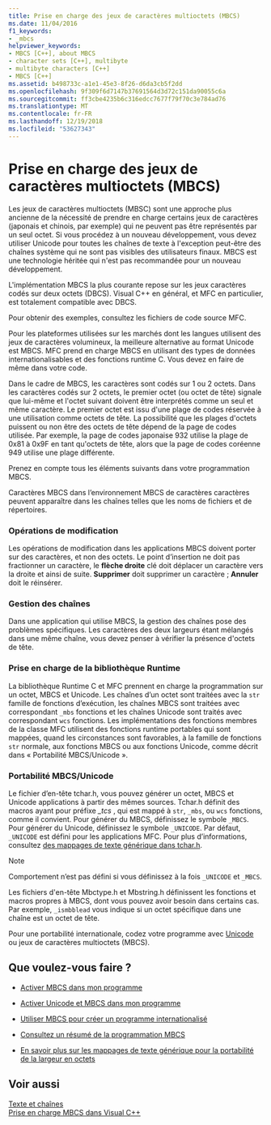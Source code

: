 ```yaml
---
title: Prise en charge des jeux de caractères multioctets (MBCS)
ms.date: 11/04/2016
f1_keywords:
- _mbcs
helpviewer_keywords:
- MBCS [C++], about MBCS
- character sets [C++], multibyte
- multibyte characters [C++]
- MBCS [C++]
ms.assetid: b498733c-a1e1-45e3-8f26-d6da3cb5f2dd
ms.openlocfilehash: 9f309f6d7147b37691564d3d72c151da90055c6a
ms.sourcegitcommit: ff3cbe4235b6c316edcc7677f79f70c3e784ad76
ms.translationtype: MT
ms.contentlocale: fr-FR
ms.lasthandoff: 12/19/2018
ms.locfileid: "53627343"
---
```

# <a name="support-for-multibyte-character-sets-mbcss"></a>Prise en charge des jeux de caractères multioctets (MBCS)

Les jeux de caractères multioctets (MBSC) sont une approche plus ancienne de la nécessité de prendre en charge certains jeux de caractères (japonais et chinois, par exemple) qui ne peuvent pas être représentés par un seul octet. Si vous procédez à un nouveau développement, vous devez utiliser Unicode pour toutes les chaînes de texte à l'exception peut-être des chaînes système qui ne sont pas visibles des utilisateurs finaux. MBCS est une technologie héritée qui n'est pas recommandée pour un nouveau développement.

L'implémentation MBCS la plus courante repose sur les jeux caractères codés sur deux octets (DBCS). Visual C++ en général, et MFC en particulier, est totalement compatible avec DBCS.

Pour obtenir des exemples, consultez les fichiers de code source MFC.

Pour les plateformes utilisées sur les marchés dont les langues utilisent des jeux de caractères volumineux, la meilleure alternative au format Unicode est MBCS. MFC prend en charge MBCS en utilisant des types de données internationalisables et des fonctions runtime C. Vous devez en faire de même dans votre code.

Dans le cadre de MBCS, les caractères sont codés sur 1 ou 2 octets. Dans les caractères codés sur 2 octets, le premier octet (ou octet de tête) signale que lui-même et l'octet suivant doivent être interprétés comme un seul et même caractère. Le premier octet est issu d'une plage de codes réservée à une utilisation comme octets de tête. La possibilité que les plages d'octets puissent ou non être des octets de tête dépend de la page de codes utilisée. Par exemple, la page de codes japonaise 932 utilise la plage de 0x81 à 0x9F en tant qu'octets de tête, alors que la page de codes coréenne 949 utilise une plage différente.

Prenez en compte tous les éléments suivants dans votre programmation MBCS.

Caractères MBCS dans l’environnement MBCS de caractères caractères peuvent apparaître dans les chaînes telles que les noms de fichiers et de répertoires.

### <a name="editing-operations"></a>Opérations de modification

Les opérations de modification dans les applications MBCS doivent porter sur des caractères, et non des octets. Le point d’insertion ne doit pas fractionner un caractère, le **flèche droite** clé doit déplacer un caractère vers la droite et ainsi de suite. **Supprimer** doit supprimer un caractère ; **Annuler** doit le réinsérer.

### <a name="string-handling"></a>Gestion des chaînes

Dans une application qui utilise MBCS, la gestion des chaînes pose des problèmes spécifiques. Les caractères des deux largeurs étant mélangés dans une même chaîne, vous devez penser à vérifier la présence d'octets de tête.

### <a name="run-time-library-support"></a>Prise en charge de la bibliothèque Runtime

La bibliothèque Runtime C et MFC prennent en charge la programmation sur un octet, MBCS et Unicode. Les chaînes d’un octet sont traitées avec la `str` famille de fonctions d’exécution, les chaînes MBCS sont traitées avec correspondant `_mbs` fonctions et les chaînes Unicode sont traités avec correspondant `wcs` fonctions. Les implémentations des fonctions membres de la classe MFC utilisent des fonctions runtime portables qui sont mappées, quand les circonstances sont favorables, à la famille de fonctions `str` normale, aux fonctions MBCS ou aux fonctions Unicode, comme décrit dans « Portabilité MBCS/Unicode ».

### <a name="mbcsunicode-portability"></a>Portabilité MBCS/Unicode

Le fichier d’en-tête tchar.h, vous pouvez générer un octet, MBCS et Unicode applications à partir des mêmes sources. Tchar.h définit des macros ayant pour préfixe *_tcs* , qui est mappé à `str`, `_mbs`, ou `wcs` fonctions, comme il convient. Pour générer du MBCS, définissez le symbole `_MBCS`. Pour générer du Unicode, définissez le symbole `_UNICODE`. Par défaut, `_UNICODE` est défini pour les applications MFC. Pour plus d’informations, consultez [des mappages de texte générique dans tchar.h](../text/generic-text-mappings-in-tchar-h.md).

> [!NOTE]
>  Comportement n’est pas défini si vous définissez à la fois `_UNICODE` et `_MBCS`.

Les fichiers d'en-tête Mbctype.h et Mbstring.h définissent les fonctions et macros propres à MBCS, dont vous pouvez avoir besoin dans certains cas. Par exemple, `_ismbblead` vous indique si un octet spécifique dans une chaîne est un octet de tête.

Pour une portabilité internationale, codez votre programme avec [Unicode](../text/support-for-unicode.md) ou jeux de caractères multioctets (MBCS).

## <a name="what-do-you-want-to-do"></a>Que voulez-vous faire ?

- [Activer MBCS dans mon programme](../text/international-enabling.md)

- [Activer Unicode et MBCS dans mon programme](../text/internationalization-strategies.md)

- [Utiliser MBCS pour créer un programme internationalisé](../text/mbcs-programming-tips.md)

- [Consultez un résumé de la programmation MBCS](../text/mbcs-programming-tips.md)

- [En savoir plus sur les mappages de texte générique pour la portabilité de la largeur en octets](../text/generic-text-mappings-in-tchar-h.md)

## <a name="see-also"></a>Voir aussi

[Texte et chaînes](../text/text-and-strings-in-visual-cpp.md)<br/>
[Prise en charge MBCS dans Visual C++](../text/mbcs-support-in-visual-cpp.md)

